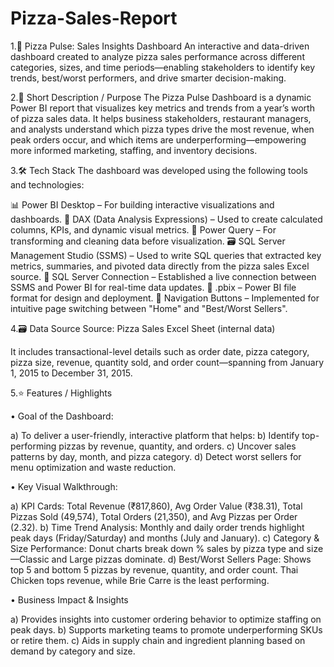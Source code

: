 # Pizza-Sales-Report

1.🍕 Pizza Pulse: Sales Insights Dashboard
An interactive and data-driven dashboard created to analyze pizza sales performance across different categories, sizes, and time periods—enabling stakeholders to identify key trends, best/worst performers, and drive smarter decision-making.

2.📌 Short Description / Purpose
The Pizza Pulse Dashboard is a dynamic Power BI report that visualizes key metrics and trends from a year’s worth of pizza sales data. It helps business stakeholders, restaurant managers, and analysts understand which pizza types drive the most revenue, when peak orders occur, and which items are underperforming—empowering more informed marketing, staffing, and inventory decisions.

3.🛠️ Tech Stack
The dashboard was developed using the following tools and technologies:

📊 Power BI Desktop – For building interactive visualizations and dashboards.
🧠 DAX (Data Analysis Expressions) – Used to create calculated columns, KPIs, and dynamic visual metrics.
📂 Power Query – For transforming and cleaning data before visualization.
🗃️ SQL Server Management Studio (SSMS) – Used to write SQL queries that extracted key metrics, summaries, and pivoted data directly from the pizza sales Excel source.
🔗 SQL Server Connection – Established a live connection between SSMS and Power BI for real-time data updates.
📁 .pbix – Power BI file format for design and deployment.
🧭 Navigation Buttons – Implemented for intuitive page switching between "Home" and "Best/Worst Sellers".

4.🗃️ Data Source
Source: Pizza Sales Excel Sheet (internal data)

It includes transactional-level details such as order date, pizza category, pizza size, revenue, quantity sold, and order count—spanning from January 1, 2015 to December 31, 2015.

5.⭐ Features / Highlights

• Goal of the Dashboard:

a) To deliver a user-friendly, interactive platform that helps:
b) Identify top-performing pizzas by revenue, quantity, and orders.
c) Uncover sales patterns by day, month, and pizza category.
d) Detect worst sellers for menu optimization and waste reduction.

• Key Visual Walkthrough:

a) KPI Cards: Total Revenue (₹817,860), Avg Order Value (₹38.31), Total Pizzas Sold (49,574), Total Orders (21,350), and Avg Pizzas per Order (2.32).
b) Time Trend Analysis: Monthly and daily order trends highlight peak days (Friday/Saturday) and months (July and January).
c) Category & Size Performance: Donut charts break down % sales by pizza type and size—Classic and Large pizzas dominate.
d) Best/Worst Sellers Page: Shows top 5 and bottom 5 pizzas by revenue, quantity, and order count. Thai Chicken tops revenue, while Brie Carre is the least performing.

• Business Impact & Insights

a) Provides insights into customer ordering behavior to optimize staffing on peak days.
b) Supports marketing teams to promote underperforming SKUs or retire them.
c) Aids in supply chain and ingredient planning based on demand by category and size.

